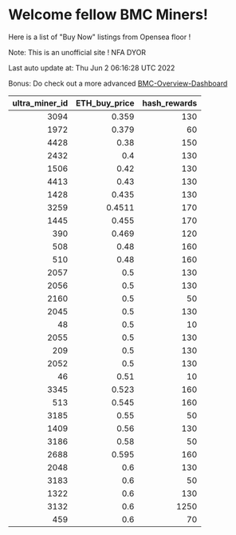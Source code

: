 # Welcome fellow BMC Miners!
Here is a list of "Buy Now" listings from Opensea floor !

Note: This is an unofficial site ! NFA DYOR

Last auto update at: Thu Jun  2 06:16:28 UTC 2022

Bonus: Do check out a more advanced [BMC-Overview-Dashboard](https://dune.com/defifunk/BMC-Overview-Dashboard)


|   ultra_miner_id |   ETH_buy_price |   hash_rewards |
|-----------------:|----------------:|---------------:|
|             3094 |          0.359  |            130 |
|             1972 |          0.379  |             60 |
|             4428 |          0.38   |            150 |
|             2432 |          0.4    |            130 |
|             1506 |          0.42   |            130 |
|             4413 |          0.43   |            130 |
|             1428 |          0.435  |            130 |
|             3259 |          0.4511 |            170 |
|             1445 |          0.455  |            170 |
|              390 |          0.469  |            120 |
|              508 |          0.48   |            160 |
|              510 |          0.48   |            160 |
|             2057 |          0.5    |            130 |
|             2056 |          0.5    |            130 |
|             2160 |          0.5    |             50 |
|             2045 |          0.5    |            130 |
|               48 |          0.5    |             10 |
|             2055 |          0.5    |            130 |
|              209 |          0.5    |            130 |
|             2052 |          0.5    |            130 |
|               46 |          0.51   |             10 |
|             3345 |          0.523  |            160 |
|              513 |          0.545  |            160 |
|             3185 |          0.55   |             50 |
|             1409 |          0.56   |            130 |
|             3186 |          0.58   |             50 |
|             2688 |          0.595  |            160 |
|             2048 |          0.6    |            130 |
|             3183 |          0.6    |             50 |
|             1322 |          0.6    |            130 |
|             3132 |          0.6    |           1250 |
|              459 |          0.6    |             70 |